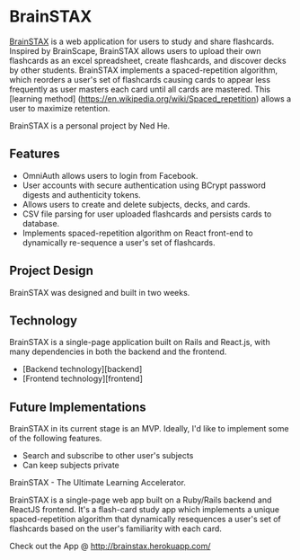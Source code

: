 # BrainSTAX

[BrainSTAX](http://brainstax.herokuapp.com) is a web application for users to study and share flashcards. Inspired by BrainScape, BrainSTAX allows users to upload their own flashcards as an excel spreadsheet, create flashcards, and discover decks by other students. BrainSTAX implements a spaced-repetition algorithm, which reorders a user's set of flashcards causing cards to appear less frequently as user masters each card until all cards are mastered. This [learning method] (https://en.wikipedia.org/wiki/Spaced_repetition) allows a user to maximize retention.

BrainSTAX is a personal project by Ned He.

## Features

- OmniAuth allows users to login from Facebook.
- User accounts with secure authentication using BCrypt password digests and authenticity tokens.
- Allows users to create and delete subjects, decks, and cards.
- CSV file parsing for user uploaded flashcards and persists cards to database.
- Implements spaced-repetition algorithm on React front-end to dynamically re-sequence a user's set of flashcards.

## Project Design

BrainSTAX was designed and built in two weeks.

## Technology

BrainSTAX is a single-page application built on Rails and React.js, with many dependencies in both the backend and the frontend.

- [Backend technology][backend]
- [Frontend technology][frontend]

## Future Implementations

BrainSTAX in its current stage is an MVP. Ideally, I'd like to implement some of the following features.

- Search and subscribe to other user's subjects
- Can keep subjects private

BrainSTAX - The Ultimate Learning Accelerator.

BrainSTAX is a single-page web app built on a Ruby/Rails backend and ReactJS frontend. It's a flash-card study app which implements a unique spaced-repetition algorithm that dynamically resequences a user's set of flashcards based on the user's familiarity with each card.

Check out the App @ http://brainstax.herokuapp.com/
